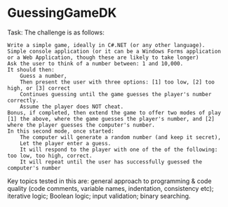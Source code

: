 # GuessingGameDK

Task:
 The challenge is as follows:

    Write a simple game, ideally in C#.NET (or any other language).
    Simple console application (or it can be a Windows Forms application or a Web Application, though these are likely to take longer)
    Ask the user to think of a number between: 1 and 10,000.
    It should then: 
        Guess a number, 
        Then present the user with three options: [1] too low, [2] too high, or [3] correct
        Continues guessing until the game guesses the player's number correctly. 
        Assume the player does NOT cheat.
    Bonus, if completed, then extend the game to offer two modes of play [1] the above, where the game guesses the player's number, and [2] where the player guesses the computer's number. 
    In this second mode, once started: 
        The computer will generate a random number (and keep it secret), 
        Let the player enter a guess. 
        It will respond to the player with one of the of the following: too low, too high, correct.
        It will repeat until the user has successfully guessed the computer's number


Key topics tested in this are: general approach to programming & code quality (code comments, variable names, indentation, consistency etc); iterative logic; Boolean logic; input validation; binary searching.

